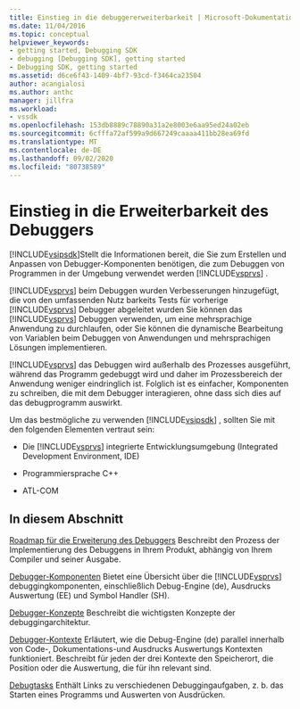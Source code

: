 ```yaml
---
title: Einstieg in die debuggererweiterbarkeit | Microsoft-Dokumentation
ms.date: 11/04/2016
ms.topic: conceptual
helpviewer_keywords:
- getting started, Debugging SDK
- debugging [Debugging SDK], getting started
- Debugging SDK, getting started
ms.assetid: d6ce6f43-1409-4bf7-93cd-f3464ca23504
author: acangialosi
ms.author: anthc
manager: jillfra
ms.workload:
- vssdk
ms.openlocfilehash: 153db8889c78890a31a2e8003e6aa95ed24a02eb
ms.sourcegitcommit: 6cfffa72af599a9d667249caaaa411bb28ea69fd
ms.translationtype: MT
ms.contentlocale: de-DE
ms.lasthandoff: 09/02/2020
ms.locfileid: "80738589"
---
```

# <a name="get-started-with-debugger-extensibility"></a>Einstieg in die Erweiterbarkeit des Debuggers
[!INCLUDE[vsipsdk](../../extensibility/includes/vsipsdk_md.md)]Stellt die Informationen bereit, die Sie zum Erstellen und Anpassen von Debugger-Komponenten benötigen, die zum Debuggen von Programmen in der Umgebung verwendet werden [!INCLUDE[vsprvs](../../code-quality/includes/vsprvs_md.md)] .

 [!INCLUDE[vsprvs](../../code-quality/includes/vsprvs_md.md)] beim Debuggen wurden Verbesserungen hinzugefügt, die von den umfassenden Nutz barkeits Tests für vorherige [!INCLUDE[vsprvs](../../code-quality/includes/vsprvs_md.md)] Debugger abgeleitet wurden Sie können das [!INCLUDE[vsprvs](../../code-quality/includes/vsprvs_md.md)] Debuggen verwenden, um eine mehrsprachige Anwendung zu durchlaufen, oder Sie können die dynamische Bearbeitung von Variablen beim Debuggen von Anwendungen und mehrsprachigen Lösungen implementieren.

 [!INCLUDE[vsprvs](../../code-quality/includes/vsprvs_md.md)] das Debuggen wird außerhalb des Prozesses ausgeführt, während das Programm gedebuggt wird und daher im Prozessbereich der Anwendung weniger eindringlich ist. Folglich ist es einfacher, Komponenten zu schreiben, die mit dem Debugger interagieren, ohne dass sich dies auf das debugprogramm auswirkt.

 Um das bestmögliche zu verwenden [!INCLUDE[vsipsdk](../../extensibility/includes/vsipsdk_md.md)] , sollten Sie mit den folgenden Elementen vertraut sein:

- Die [!INCLUDE[vsprvs](../../code-quality/includes/vsprvs_md.md)] integrierte Entwicklungsumgebung (Integrated Development Environment, IDE)

- Programmiersprache C++

- ATL-COM

## <a name="in-this-section"></a>In diesem Abschnitt
 [Roadmap für die Erweiterung des Debuggers](../../extensibility/debugger/roadmap-for-extending-the-debugger.md) Beschreibt den Prozess der Implementierung des Debuggens in Ihrem Produkt, abhängig von Ihrem Compiler und seiner Ausgabe.

 [Debugger-Komponenten](../../extensibility/debugger/debugger-components.md) Bietet eine Übersicht über die [!INCLUDE[vsprvs](../../code-quality/includes/vsprvs_md.md)] debuggingkomponenten, einschließlich Debug-Engine (de), Ausdrucks Auswertung (EE) und Symbol Handler (SH).

 [Debugger-Konzepte](../../extensibility/debugger/debugger-concepts.md) Beschreibt die wichtigsten Konzepte der debuggingarchitektur.

 [Debugger-Kontexte](../../extensibility/debugger/debugger-contexts.md) Erläutert, wie die Debug-Engine (de) parallel innerhalb von Code-, Dokumentations-und Ausdrucks Auswertungs Kontexten funktioniert. Beschreibt für jeden der drei Kontexte den Speicherort, die Position oder die Auswertung, die für ihn relevant sind.

 [Debugtasks](../../extensibility/debugger/debugging-tasks.md) Enthält Links zu verschiedenen Debuggingaufgaben, z. b. das Starten eines Programms und Auswerten von Ausdrücken.
